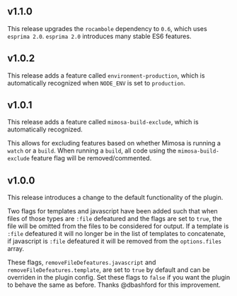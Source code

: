 v1.1.0
------

This release upgrades the `rocambole` dependency to `0.6`, which uses `esprima 2.0`. `esprima 2.0` introduces 
many stable ES6 features.

v1.0.2
------

This release adds a feature called `environment-production`, which is automatically recognized
when `NODE_ENV` is set to `production`.


v1.0.1
------

This release adds a feature called `mimosa-build-exclude`, which is automatically recognized. 

This allows for excluding features based on whether Mimosa is running a `watch` or a `build`.
When running a `build`, all code using the `mimosa-build-exclude` feature flag will be removed/commented.

v1.0.0
------

This release introduces a change to the default functionality of the plugin.

Two flags for templates and javascript have been added such that when files of those types
are `:file` defeatured and the flags are set to `true`, the file will be omitted
from the files to be considered for output. If a template is `:file` defeatured
it will no longer be in the list of templates to concatenate, if javascript is
`:file` defeatured it will be removed from the `options.files` array.

These flags, `removeFileDefeatures.javascript` and
`removeFileDefeatures.template`, are set to `true` by default and can be
overriden in the plugin config. Set these flags to `false` if you want the
plugin to behave the same as before. Thanks @dbashford for this improvement.
